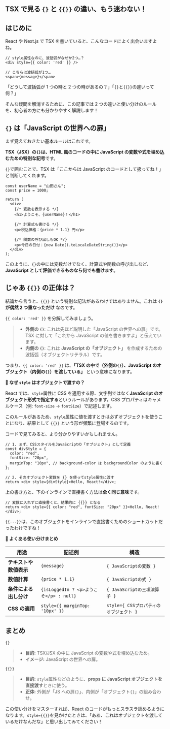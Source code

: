 ## TSX で見る `{}` と `{{}}` の違い、もう迷わない！

## はじめに

React や Next.js で TSX を書いていると、こんなコードによく出会いますよね。

```tsx
// style属性なのに、波括弧がなぜか2つ…？
<div style={{ color: 'red' }} />

// こちらは波括弧が1つ…
<span>{message}</span>
```

「どうして波括弧が 1 つの時と 2 つの時があるの？」「`{}`と`{{}}`の違いって何？」

そんな疑問を解消するために、この記事では 2 つの違いと使い分けのルールを、初心者の方にも分かりやすく解説します！

## `{}` は「JavaScript の世界への扉」

まず覚えておきたい基本ルールはこれです。

**TSX（JSX）の`{}`は、HTML 風のコードの中に JavaScript の変数や式を埋め込むための特別な記号**です。

`{}`で囲むことで、TSX は「ここからは JavaScript のコードとして扱ってね！」と判断してくれます。

```tsx
const userName = "山田さん";
const price = 1000;

return (
  <div>
    {/* 変数を表示する */}
    <h1>ようこそ、{userName}！</h1>

    {/* 計算式も書ける */}
    <p>税込価格：{price * 1.1} 円</p>

    {/* 関数の呼び出しもOK */}
    <p>今日の日付：{new Date().toLocaleDateString()}</p>
  </div>
);
```

このように、`{}`の中には変数だけでなく、計算式や関数の呼び出しなど、**JavaScript として評価できるものなら何でも書けます**。

## じゃあ `{{}}` の正体は？

結論から言うと、`{{}}` という特別な記法があるわけではありません。これは **`{}`が偶然 2 つ重なっただけ** なのです。

`{{ color: 'red' }}` を分解してみましょう。

> - **外側の `{}`**: これは先ほど説明した「JavaScript の世界への扉」です。TSX に対して「これから JavaScript の値を書きますよ」と伝えています。
> - **内側の `{}`**: これは **JavaScript の「オブジェクト」** を作成するための波括弧（オブジェクトリテラル）です。

つまり、`{{ color: 'red' }}` は、**「TSX の中で（外側の`{}`）、JavaScript のオブジェクト（内側の`{}`）を渡している」** という意味になります。

**🧠 なぜ `style` はオブジェクトで渡すの？**

React では、`style`属性に CSS を適用する際、文字列ではなく**JavaScript のオブジェクト形式で指定する**というルールがあります。CSS プロパティはキャメルケース（例: `font-size` → `fontSize`）で記述します。

このルールがあるため、`style`属性に値を渡すときは必ずオブジェクトを使うことになり、結果として `{{}}` という形が頻繁に登場するのです。

コードで見てみると、より分かりやすいかもしれません。

```tsx
// 1. まず、CSSスタイルをJavaScriptの「オブジェクト」として定義
const divStyle = {
  color: "red",
  fontSize: "20px",
  marginTop: "10px", // background-color は backgroundColor のように書く
};

// 2. そのオブジェクト変数を {} を使ってstyle属性に渡す
return <div style={divStyle}>Hello, React!</div>;
```

上の書き方と、下のインラインで直接書く方法は**全く同じ意味**です。

```tsx
// 変数に入れずに直接書くと、結果的に {{}} となる
return <div style={{ color: "red", fontSize: "20px" }}>Hello, React!</div>;
```

`{{...}}`は、このオブジェクトをインラインで直接書くためのショートカットだったわけですね！

**🎯 よくある使い分けまとめ**

| 用途                   | 記述例                                  | 構造                                    |
| ---------------------- | --------------------------------------- | --------------------------------------- |
| **テキストや数値表示** | `{message}`                             | `{ JavaScriptの変数 }`                  |
| **数値計算**           | `{price * 1.1}`                         | `{ JavaScriptの式 }`                    |
| **条件による出し分け** | `{isLoggedIn ? <p>ようこそ</p> : null}` | `{ JavaScriptの三項演算子 }`            |
| **CSS の適用**         | `style={{ marginTop: '10px' }}`         | `style={ CSSプロパティのオブジェクト }` |

## まとめ

`{}`

> - **目的:** TSX/JSX の中に JavaScript の変数や式を埋め込むため。
> - **イメージ:** JavaScript の世界への扉。

`{{}}`

> - **目的:** `style`属性などのように、**props に JavaScript オブジェクトを直接渡す**ときに使う。
> - **正体:** 外側が「JS への扉`{}`」、内側が「オブジェクト`{}`」の組み合わせ。

この使い分けをマスターすれば、React のコードがもっとスラスラ読めるようになります。`style={{}}`を見かけたときは、「ああ、これはオブジェクトを渡しているだけなんだな」と思い出してみてください！
